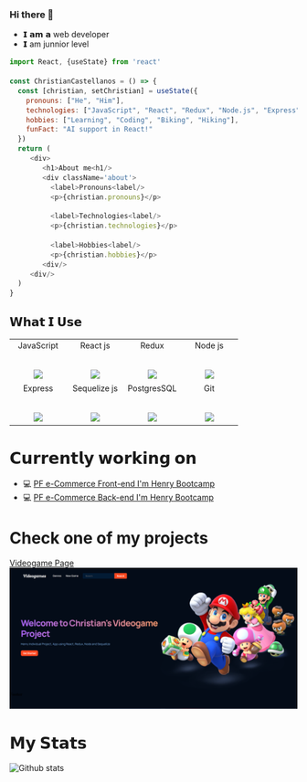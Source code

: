 ### Hi there 👋

- 𝗜 𝗮𝗺 𝗮 web developer
- 𝗜 am junnior level

```js
import React, {useState} from 'react'

const ChristianCastellanos = () => {
  const [christian, setChristian] = useState({
    pronouns: ["He", "Him"],
    technologies: ["JavaScript", "React", "Redux", "Node.js", "Express", "Sequileze", "PostgresSQL"],
    hobbies: ["Learning", "Coding", "Biking", "Hiking"], 
    funFact: "AI support in React!"
  })
  return (
     <div>
        <h1>About me<h1/>
        <div className='about'>
          <label>Pronouns<label/>
          <p>{christian.pronouns}</p>
          
          <label>Technologies<label/>
          <p>{christian.technologies}</p>
          
          <label>Hobbies<label/>
          <p>{christian.hobbies}</p>
        <div/>
     <div/>
  )
}
```
## 𝗪𝗵𝗮𝘁 𝗜 𝗨𝘀𝗲

<table>
  <tbody>
    <tr valign="top">
      <td width="25%" align="center">
        <span>JavaScript</span><br><br><br>
        <img height="64px" src="https://cdn.worldvectorlogo.com/logos/logo-javascript.svg">
      </td>
      <td width="25%" align="center">
        <span>React js</span><br><br><br>
        <img height="64px" src="https://cdn.worldvectorlogo.com/logos/react-2.svg">
      </td>
      <td width="25%" align="center">
        <span>Redux</span><br><br><br>
        <img height="64px" src="https://cdn.worldvectorlogo.com/logos/redux.svg">
      </td>
      <td width="25%" align="center">
        <span>Node js</span><br><br><br>
        <img height="64px" src="https://cdn.worldvectorlogo.com/logos/nodejs-1.svg">
      </td>
    </tr>
    <tr valign="top">
      <td width="25%" align="center">
        <span>Express</span><br><br><br>
        <img height="64px" src="https://www.vectorlogo.zone/logos/expressjs/expressjs-icon.svg">
      </td>
      <td width="25%" align="center">
        <span>Sequelize js</span><br><br><br>
        <img height="64px" src="https://www.vectorlogo.zone/logos/sequelizejs/sequelizejs-icon.svg">
      </td>
      <td width="25%" align="center">
        <span>PostgresSQL</span><br><br><br>
        <img height="64px" src="https://cdn.worldvectorlogo.com/logos/postgresql.svg">
      </td>
      <td width="25%" align="center">
        <span>Git</span><br><br><br>
       <img height="64px" src="https://cdn.worldvectorlogo.com/logos/github-icon.svg">
      </td>
    </tr>
  </tbody>
</table>

# 𝗖𝘂𝗿𝗿𝗲𝗻𝘁𝗹𝘆 𝘄𝗼𝗿𝗸𝗶𝗻𝗴 𝗼𝗻

- 💻 [PF e-Commerce Front-end I'm Henry Bootcamp](https://github.com/NicoRob92/FrontEcommerce)
- 💻 [PF e-Commerce Back-end I'm Henry Bootcamp](https://github.com/Roystreet/PF_SERVICIOS)

# Check one of my projects
[Videogame Page](https://github.com/c4chris124/PI-Videogames-main)
<img alt="Videogame" src="./LandingPage.png" >


# 𝗠𝘆 𝗦𝘁𝗮𝘁𝘀

![Github stats](https://github-readme-stats.vercel.app/api?username=c4chris124&show_icons=true&hide_border=true)

